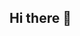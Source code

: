 ## Hi there 👋

<!--
**elyssa-qi/elyssa-qi** is a ✨ _special_ ✨ repository because its `README.md` (this file) appears on your GitHub profile.

## I AM ELYSSA QI 
